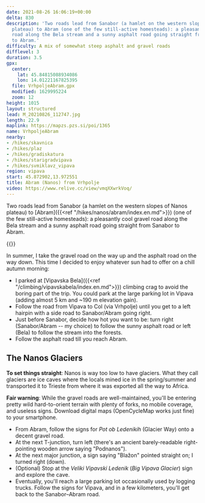 ```yaml
---
date: 2021-08-26 16:06:19+00:00
delta: 830
description: 'Two roads lead from Sanabor (a hamlet on the western slopes of Nanos
  plateau) to Abram (one of the few still-active homesteads): a pleasantly cool gravel
  road along the Bela stream and a sunny asphalt road going straight from Sanabor
  to Abram.'
difficulty: A mix of somewhat steep asphalt and gravel roads
difflevel: 3
duration: 3.5
gpx:
  center:
    lat: 45.84815088934086
    lon: 14.01221167825395
  file: VrhpoljeAbram.gpx
  modified: 1629995224
  zoom: 12
height: 1015
layout: structured
lead: M_20210826_112747.jpg
length: 22.9
maplink: https://mapzs.pzs.si/poi/1365
name: VrhpoljeAbram
nearby:
- /hikes/skavnica
- /hikes/plaz
- /hikes/gradiskatura
- /hikes/starigradvipava
- /hikes/svmiklavz_vipava
region: vipava
start: 45.872902,13.972551
title: Abram (Nanos) from Vrhpolje
video: https://www.relive.cc/view/vmqXXwrkVoq/
---
```

Two roads lead from Sanabor (a hamlet on the western slopes of Nanos plateau) to [Abram]({{<ref "/hikes/nanos/abram/index.en.md">}}) (one of the few still-active homesteads): a pleasantly cool gravel road along the Bela stream and a sunny asphalt road going straight from Sanabor to Abram.
  
{{<hike-details>}}

In summer, I take the gravel road on the way up and the asphalt road on the way down. This time I decided to enjoy whatever sun had to offer on a chill autumn morning:

* I parked at [Vipavska Bela]({{<ref "/climbing/vipavskabela/index.en.md">}}) climbing crag to avoid the boring part of the trip. You could park at the large parking lot in Vipava (adding almost 5 km and ~190 m elevation gain).
* Follow the road from Vipava to Col (via Vrhpolje) until you get to a left hairpin with a side road to Sanabor/Abram going right.
* Just before Sanabor, decide how hot you want to be: turn right (Sanabor/Abram -- my choice) to follow the sunny asphalt road or left (Bela) to follow the stream into the forests.
* Follow the asphalt road till you reach Abram.

## The Nanos Glaciers

**To set things straight**: Nanos is way too low to have glaciers. What they call glaciers are ice caves where the locals mined ice in the spring/summer and transported it to Trieste from where it was exported all the way to Africa.

**Fair warning**: While the gravel roads are well-maintained, you'll be entering pretty wild hard-to-orient terrain with plenty of forks, no mobile coverage, and useless signs. Download digital maps (OpenCycleMap works just fine) to your smartphone.

* From Abram, follow the signs for *Pot ob Ledenikih* (Glacier Way) onto a decent gravel road.
* At the next T-junction, turn left (there's an ancient barely-readable right-pointing wooden arrow saying "Podnanos").
* At the next major junction, a sign saying "Blažon" pointed straight on; I turned right (down).
* (Optional) Stop at the *Veliki Vipavski Ledenik* (*Big Vipava Glacier*) sign and explore the cave.
* Eventually, you'll reach a large parking lot occasionally used by logging trucks. Follow the signs for Vipava, and in a few kilometers, you'll get back to the Sanabor–Abram road.
